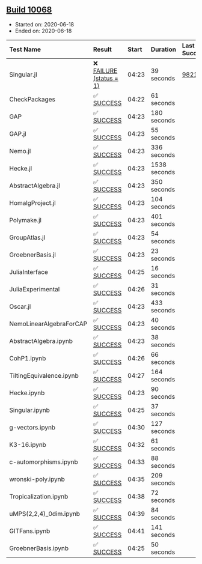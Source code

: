 ## [Build 10068](https://oscarci.mathematik.uni-kl.de/job/oscar/10068/)

* Started on: 2020-06-18
* Ended on: 2020-06-18

| Test Name    | Result | Start | Duration | Last Success | First Failure |
|:-------------|:-------|:------|:---------|:-------------|:--------------|
| Singular.jl | ❌ [FAILURE (status = 1)](https://oscarci.mathematik.uni-kl.de/job/oscar/10068/artifact/logs/build-10068/Singular.jl.log) | 04:23 | 39 seconds | [9821](https://oscarci.mathematik.uni-kl.de/job/oscar/9821/) | [9822](https://oscarci.mathematik.uni-kl.de/job/oscar/9822/) |
| CheckPackages | ✅ [SUCCESS](https://oscarci.mathematik.uni-kl.de/job/oscar/10068/artifact/logs/build-10068/CheckPackages.log) | 04:22 | 61 seconds |  |  |
| GAP | ✅ [SUCCESS](https://oscarci.mathematik.uni-kl.de/job/oscar/10068/artifact/logs/build-10068/GAP.log) | 04:23 | 180 seconds |  |  |
| GAP.jl | ✅ [SUCCESS](https://oscarci.mathematik.uni-kl.de/job/oscar/10068/artifact/logs/build-10068/GAP.jl.log) | 04:23 | 55 seconds |  |  |
| Nemo.jl | ✅ [SUCCESS](https://oscarci.mathematik.uni-kl.de/job/oscar/10068/artifact/logs/build-10068/Nemo.jl.log) | 04:23 | 336 seconds |  |  |
| Hecke.jl | ✅ [SUCCESS](https://oscarci.mathematik.uni-kl.de/job/oscar/10068/artifact/logs/build-10068/Hecke.jl.log) | 04:23 | 1538 seconds |  |  |
| AbstractAlgebra.jl | ✅ [SUCCESS](https://oscarci.mathematik.uni-kl.de/job/oscar/10068/artifact/logs/build-10068/AbstractAlgebra.jl.log) | 04:23 | 350 seconds |  |  |
| HomalgProject.jl | ✅ [SUCCESS](https://oscarci.mathematik.uni-kl.de/job/oscar/10068/artifact/logs/build-10068/HomalgProject.jl.log) | 04:23 | 104 seconds |  |  |
| Polymake.jl | ✅ [SUCCESS](https://oscarci.mathematik.uni-kl.de/job/oscar/10068/artifact/logs/build-10068/Polymake.jl.log) | 04:23 | 401 seconds |  |  |
| GroupAtlas.jl | ✅ [SUCCESS](https://oscarci.mathematik.uni-kl.de/job/oscar/10068/artifact/logs/build-10068/GroupAtlas.jl.log) | 04:23 | 54 seconds |  |  |
| GroebnerBasis.jl | ✅ [SUCCESS](https://oscarci.mathematik.uni-kl.de/job/oscar/10068/artifact/logs/build-10068/GroebnerBasis.jl.log) | 04:23 | 23 seconds |  |  |
| JuliaInterface | ✅ [SUCCESS](https://oscarci.mathematik.uni-kl.de/job/oscar/10068/artifact/logs/build-10068/JuliaInterface.log) | 04:25 | 16 seconds |  |  |
| JuliaExperimental | ✅ [SUCCESS](https://oscarci.mathematik.uni-kl.de/job/oscar/10068/artifact/logs/build-10068/JuliaExperimental.log) | 04:26 | 31 seconds |  |  |
| Oscar.jl | ✅ [SUCCESS](https://oscarci.mathematik.uni-kl.de/job/oscar/10068/artifact/logs/build-10068/Oscar.jl.log) | 04:23 | 433 seconds |  |  |
| NemoLinearAlgebraForCAP | ✅ [SUCCESS](https://oscarci.mathematik.uni-kl.de/job/oscar/10068/artifact/logs/build-10068/NemoLinearAlgebraForCAP.log) | 04:23 | 40 seconds |  |  |
| AbstractAlgebra.ipynb | ✅ [SUCCESS](https://oscarci.mathematik.uni-kl.de/job/oscar/10068/artifact/logs/build-10068/AbstractAlgebra.ipynb.log) | 04:23 | 38 seconds |  |  |
| CohP1.ipynb | ✅ [SUCCESS](https://oscarci.mathematik.uni-kl.de/job/oscar/10068/artifact/logs/build-10068/CohP1.ipynb.log) | 04:26 | 66 seconds |  |  |
| TiltingEquivalence.ipynb | ✅ [SUCCESS](https://oscarci.mathematik.uni-kl.de/job/oscar/10068/artifact/logs/build-10068/TiltingEquivalence.ipynb.log) | 04:27 | 164 seconds |  |  |
| Hecke.ipynb | ✅ [SUCCESS](https://oscarci.mathematik.uni-kl.de/job/oscar/10068/artifact/logs/build-10068/Hecke.ipynb.log) | 04:23 | 90 seconds |  |  |
| Singular.ipynb | ✅ [SUCCESS](https://oscarci.mathematik.uni-kl.de/job/oscar/10068/artifact/logs/build-10068/Singular.ipynb.log) | 04:25 | 37 seconds |  |  |
| g-vectors.ipynb | ✅ [SUCCESS](https://oscarci.mathematik.uni-kl.de/job/oscar/10068/artifact/logs/build-10068/g-vectors.ipynb.log) | 04:30 | 127 seconds |  |  |
| K3-16.ipynb | ✅ [SUCCESS](https://oscarci.mathematik.uni-kl.de/job/oscar/10068/artifact/logs/build-10068/K3-16.ipynb.log) | 04:32 | 61 seconds |  |  |
| c-automorphisms.ipynb | ✅ [SUCCESS](https://oscarci.mathematik.uni-kl.de/job/oscar/10068/artifact/logs/build-10068/c-automorphisms.ipynb.log) | 04:33 | 88 seconds |  |  |
| wronski-poly.ipynb | ✅ [SUCCESS](https://oscarci.mathematik.uni-kl.de/job/oscar/10068/artifact/logs/build-10068/wronski-poly.ipynb.log) | 04:35 | 209 seconds |  |  |
| Tropicalization.ipynb | ✅ [SUCCESS](https://oscarci.mathematik.uni-kl.de/job/oscar/10068/artifact/logs/build-10068/Tropicalization.ipynb.log) | 04:38 | 72 seconds |  |  |
| uMPS(2,2,4)_0dim.ipynb | ✅ [SUCCESS](https://oscarci.mathematik.uni-kl.de/job/oscar/10068/artifact/logs/build-10068/uMPS-2-2-4-_0dim.ipynb.log) | 04:39 | 84 seconds |  |  |
| GITFans.ipynb | ✅ [SUCCESS](https://oscarci.mathematik.uni-kl.de/job/oscar/10068/artifact/logs/build-10068/GITFans.ipynb.log) | 04:41 | 141 seconds |  |  |
| GroebnerBasis.ipynb | ✅ [SUCCESS](https://oscarci.mathematik.uni-kl.de/job/oscar/10068/artifact/logs/build-10068/GroebnerBasis.ipynb.log) | 04:25 | 50 seconds |  |  |

